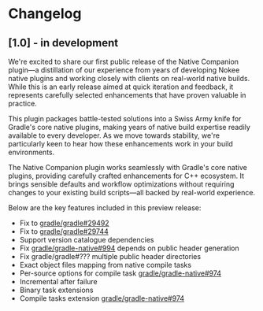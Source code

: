 # Changelog

## [1.0] - in development

We're excited to share our first public release of the Native Companion plugin—a distillation of our experience from years of developing Nokee native plugins and working closely with clients on real-world native builds.
While this is an early release aimed at quick iteration and feedback, it represents carefully selected enhancements that have proven valuable in practice.

This plugin packages battle-tested solutions into a Swiss Army knife for Gradle's core native plugins, making years of native build expertise readily available to every developer.
As we move towards stability, we're particularly keen to hear how these enhancements work in your build environments.

The Native Companion plugin works seamlessly with Gradle's core native plugins, providing carefully crafted enhancements for C++ ecosystem.
It brings sensible defaults and workflow optimizations without requiring changes to your existing build scripts—all backed by real-world experience.

Below are the key features included in this preview release:

- Fix to [gradle/gradle#29492](https://github.com/gradle/gradle/issues/29492)
- Fix to [gradle/gradle#29744](https://github.com/gradle/gradle/issues/29744)
- Support version catalogue dependencies
- Fix [gradle/gradle-native#994](https://github.com/gradle/gradle-native/issues/994) depends on public header generation
- Fix gradle/gradle#??? multiple public header directories
- Exact object files mapping from native compile tasks
- Per-source options for compile task [gradle/gradle-native#974](https://github.com/gradle/gradle-native/issues/974)
- Incremental after failure
- Binary task extensions
- Compile tasks extension [gradle/gradle-native#974](https://github.com/gradle/gradle-native/issues/974)
